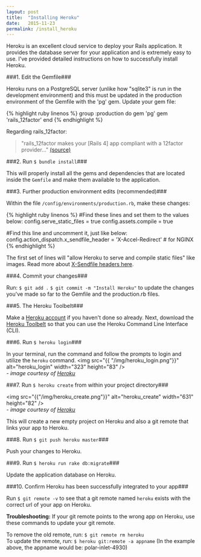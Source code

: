 ```yaml
---
layout: post
title:  "Installing Heroku"
date:   2015-11-23
permalink: /install_heroku
---
```


Heroku is an excellent cloud service to deploy your Rails application. It provides the database server for your application and is extremely easy to use. I've provided detailed instructions on how to successfully install Heroku.

###1. Edit the Gemfile###

Heroku runs on a PostgreSQL server (unlike how "sqlite3" is run in the development environment) and this must be updated in the production environment of the Gemfile with the 'pg' gem. Update your gem file:

{% highlight ruby linenos %}
group :production do
  gem 'pg'
  gem 'rails_12factor'
end
{% endhighlight %}

Regarding rails_12factor:

>"rails_12factor makes your [Rails 4] app compliant with a 12factor provider..."
<a href="https://github.com/heroku/rails_12factor/issues/3" target="_blank">(source)</a>

###2. Run `$ bundle install`###

This will properly install all the gems and dependencies that are located inside the `Gemfile` and make them available to the application. 

###3. Further production environment edits (recommended)###

Within the file `/config/environments/production.rb`, make these changes:

{% highlight ruby linenos %}
#Find these lines and set them to the values below:
config.serve_static_files = true
config.assets.compile = true

#Find this line and uncomment it, just like below:
config.action_dispatch.x_sendfile_header = 'X-Accel-Redirect' # for NGINX
{% endhighlight %}

The first set of lines will "allow Heroku to serve and compile static files" like images.
Read more about <a href="http://guides.rubyonrails.org/asset_pipeline.html#x-sendfile-headers" target="_blank">X-Sendfile headers here</a>.

###4. Commit your changes###

Run:
`$ git add .`
`$ git commit -m "Install Heroku"`
to update the changes you've made so far to the Gemfile and the production.rb files.

###5. The Heroku Toolbelt###

Make a <a href="https://signup.heroku.com/dc" target="_blank">Heroku account</a> if you haven't done so already. Next, download the <a href="https://devcenter.heroku.com/articles/getting-started-with-ruby#set-up" target="_blank">Heroku Toolbelt</a> so that you can use the Heroku Command Line Interface (CLI).

###6. Run `$ heroku login`###

In your terminal, run the command and follow the prompts to login and utilize the <code>heroku</code> command.
<img src="{{ "/img/heroku_login.png"}}" alt="heroku_login" width="323" height="83" /><br>
*- image courtesy of <a href="https://devcenter.heroku.com/articles/getting-started-with-ruby#set-up" target="_blank">Heroku</a>*

###7. Run `$ heroku create` from within your project directory###

<img src="{{"/img/heroku_create.png"}}" alt="heroku_create" width="631" height="82" /><br>
*- image courtesy of <a href="https://devcenter.heroku.com/articles/getting-started-with-ruby#deploy-the-app" target="_blank">Heroku</a>*

This will create a new empty project on Heroku and also a git remote that links your app to Heroku.

###8. Run `$ git push heroku master`###

Push your changes to Heroku.

###9. Run `$ heroku run rake db:migrate`###

Update the application database on Heroku.

###10. Confirm Heroku has been successfully integrated to your app###

Run `$ git remote -v` to see that a git remote named `heroku` exists with the correct url of your app on Heroku.

**Troubleshooting:**
If your git remote points to the wrong app on Heroku, use these commands to update your git remote.

To remove the old remote, run: `$ git remote rm heroku` <br>
To update the remote, run: `$ heroku git:remote -a appname`
(In the example above, the appname would be: polar-inlet-4930)
